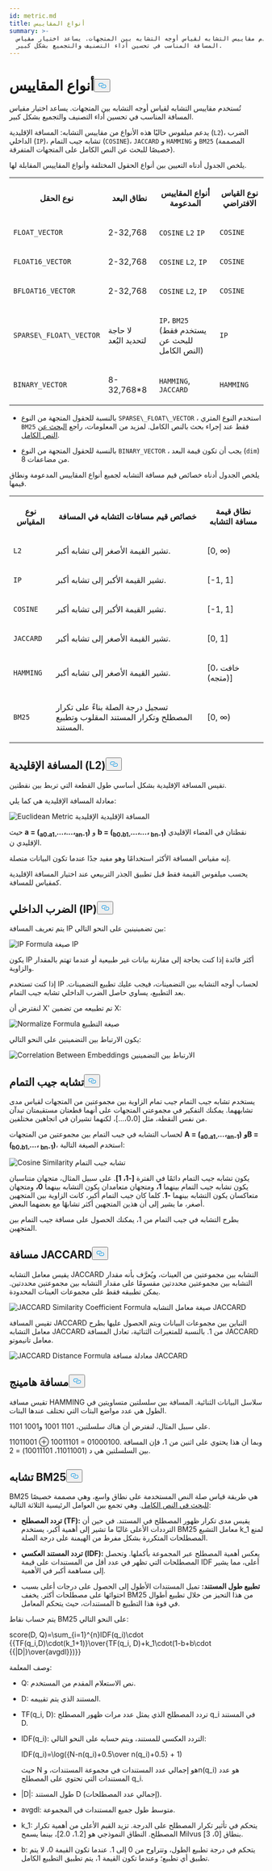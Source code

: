 ```yaml
---
id: metric.md
title: أنواع المقاييس
summary: >-
  تُستخدم مقاييس التشابه لقياس أوجه التشابه بين المتجهات. يساعد اختيار مقياس
  المسافة المناسب في تحسين أداء التصنيف والتجميع بشكل كبير.
---
```

<h1 id="Metric-Types" class="common-anchor-header">أنواع المقاييس<button data-href="#Metric-Types" class="anchor-icon" translate="no">
      <svg translate="no"
        aria-hidden="true"
        focusable="false"
        height="20"
        version="1.1"
        viewBox="0 0 16 16"
        width="16"
      >
        <path
          fill="#0092E4"
          fill-rule="evenodd"
          d="M4 9h1v1H4c-1.5 0-3-1.69-3-3.5S2.55 3 4 3h4c1.45 0 3 1.69 3 3.5 0 1.41-.91 2.72-2 3.25V8.59c.58-.45 1-1.27 1-2.09C10 5.22 8.98 4 8 4H4c-.98 0-2 1.22-2 2.5S3 9 4 9zm9-3h-1v1h1c1 0 2 1.22 2 2.5S13.98 12 13 12H9c-.98 0-2-1.22-2-2.5 0-.83.42-1.64 1-2.09V6.25c-1.09.53-2 1.84-2 3.25C6 11.31 7.55 13 9 13h4c1.45 0 3-1.69 3-3.5S14.5 6 13 6z"
        ></path>
      </svg>
    </button></h1><p>تُستخدم مقاييس التشابه لقياس أوجه التشابه بين المتجهات. يساعد اختيار مقياس المسافة المناسب في تحسين أداء التصنيف والتجميع بشكل كبير.</p>
<p>يدعم ميلفوس حاليًا هذه الأنواع من مقاييس التشابه: المسافة الإقليدية (<code translate="no">L2</code>)، الضرب الداخلي (<code translate="no">IP</code>)، تشابه جيب التمام (<code translate="no">COSINE</code>)، <code translate="no">JACCARD</code> و <code translate="no">HAMMING</code> و <code translate="no">BM25</code> (المصممة خصيصًا للبحث عن النص الكامل على المتجهات المتفرقة).</p>
<p>يلخص الجدول أدناه التعيين بين أنواع الحقول المختلفة وأنواع المقاييس المقابلة لها.</p>
<table>
   <tr>
     <th><p>نوع الحقل</p></th>
     <th><p>نطاق البعد</p></th>
     <th><p>أنواع المقاييس المدعومة</p></th>
     <th><p>نوع القياس الافتراضي</p></th>
   </tr>
   <tr>
     <td><p><code translate="no">FLOAT_VECTOR</code></p></td>
     <td><p>2-32,768</p></td>
     <td><p><code translate="no">COSINE</code> <code translate="no">L2</code> <code translate="no">IP</code></p></td>
     <td><p><code translate="no">COSINE</code></p></td>
   </tr>
   <tr>
     <td><p><code translate="no">FLOAT16_VECTOR</code></p></td>
     <td><p>2-32,768</p></td>
     <td><p><code translate="no">COSINE</code> <code translate="no">L2</code>, <code translate="no">IP</code></p></td>
     <td><p><code translate="no">COSINE</code></p></td>
   </tr>
   <tr>
     <td><p><code translate="no">BFLOAT16_VECTOR</code></p></td>
     <td><p>2-32,768</p></td>
     <td><p><code translate="no">COSINE</code> <code translate="no">L2</code>, <code translate="no">IP</code></p></td>
     <td><p><code translate="no">COSINE</code></p></td>
   </tr>
   <tr>
     <td><p><code translate="no">SPARSE\_FLOAT\_VECTOR</code></p></td>
     <td><p>لا حاجة لتحديد البُعد</p></td>
     <td><p><code translate="no">IP</code>، <code translate="no">BM25</code> (يستخدم فقط للبحث عن النص الكامل)</p></td>
     <td><p><code translate="no">IP</code></p></td>
   </tr>
   <tr>
     <td><p><code translate="no">BINARY_VECTOR</code></p></td>
     <td><p>8-32,768*8</p></td>
     <td><p><code translate="no">HAMMING</code>, <code translate="no">JACCARD</code></p></td>
     <td><p><code translate="no">HAMMING</code></p></td>
   </tr>
</table>
<div class="alert note">
<ul>
<li><p>بالنسبة للحقول المتجهة من النوع <code translate="no">SPARSE\_FLOAT\_VECTOR</code> ، استخدم النوع المتري <code translate="no">BM25</code> فقط عند إجراء بحث بالنص الكامل. لمزيد من المعلومات، راجع <a href="/docs/ar/full-text-search.md">البحث عن النص الكامل</a>.</p></li>
<li><p>بالنسبة للحقول المتجهة من النوع <code translate="no">BINARY_VECTOR</code> ، يجب أن تكون قيمة البعد (<code translate="no">dim</code>) من مضاعفات 8.</p></li>
</ul>
</div>
<p>يلخص الجدول أدناه خصائص قيم مسافة التشابه لجميع أنواع المقاييس المدعومة ونطاق قيمها.</p>
<table>
   <tr>
     <th><p>نوع المقياس</p></th>
     <th><p>خصائص قيم مسافات التشابه في المسافة</p></th>
     <th><p>نطاق قيمة مسافة التشابه</p></th>
   </tr>
   <tr>
     <td><p><code translate="no">L2</code></p></td>
     <td><p>تشير القيمة الأصغر إلى تشابه أكبر.</p></td>
     <td><p>[0, ∞)</p></td>
   </tr>
   <tr>
     <td><p><code translate="no">IP</code></p></td>
     <td><p>تشير القيمة الأكبر إلى تشابه أكبر.</p></td>
     <td><p>[-1, 1]</p></td>
   </tr>
   <tr>
     <td><p><code translate="no">COSINE</code></p></td>
     <td><p>تشير القيمة الأكبر إلى تشابه أكبر.</p></td>
     <td><p>[-1, 1]</p></td>
   </tr>
   <tr>
     <td><p><code translate="no">JACCARD</code></p></td>
     <td><p>تشير القيمة الأصغر إلى تشابه أكبر.</p></td>
     <td><p>[0, 1]</p></td>
   </tr>
   <tr>
     <td><p><code translate="no">HAMMING</code></p></td>
     <td><p>تشير القيمة الأصغر إلى تشابه أكبر.</p></td>
     <td><p>[0، خافت (متجه)]</p></td>
   </tr>
   <tr>
     <td><p><code translate="no">BM25</code></p></td>
     <td><p>تسجيل درجة الصلة بناءً على تكرار المصطلح وتكرار المستند المقلوب وتطبيع المستند.</p></td>
     <td><p>[0, ∞)</p></td>
   </tr>
</table>
<h2 id="Euclidean-distance-L2" class="common-anchor-header">المسافة الإقليدية (L2)<button data-href="#Euclidean-distance-L2" class="anchor-icon" translate="no">
      <svg translate="no"
        aria-hidden="true"
        focusable="false"
        height="20"
        version="1.1"
        viewBox="0 0 16 16"
        width="16"
      >
        <path
          fill="#0092E4"
          fill-rule="evenodd"
          d="M4 9h1v1H4c-1.5 0-3-1.69-3-3.5S2.55 3 4 3h4c1.45 0 3 1.69 3 3.5 0 1.41-.91 2.72-2 3.25V8.59c.58-.45 1-1.27 1-2.09C10 5.22 8.98 4 8 4H4c-.98 0-2 1.22-2 2.5S3 9 4 9zm9-3h-1v1h1c1 0 2 1.22 2 2.5S13.98 12 13 12H9c-.98 0-2-1.22-2-2.5 0-.83.42-1.64 1-2.09V6.25c-1.09.53-2 1.84-2 3.25C6 11.31 7.55 13 9 13h4c1.45 0 3-1.69 3-3.5S14.5 6 13 6z"
        ></path>
      </svg>
    </button></h2><p>تقيس المسافة الإقليدية بشكل أساسي طول القطعة التي تربط بين نقطتين.</p>
<p>معادلة المسافة الإقليدية هي كما يلي:</p>
<p>
  
   <span class="img-wrapper"> <img translate="no" src="/docs/v2.5.x/assets/euclidean-metric.png" alt="Euclidean Metric" class="doc-image" id="euclidean-metric" />
   </span> <span class="img-wrapper"> <span>المسافة الإقليدية الإقليدية</span> </span></p>
<p>حيث <strong>a = (<sub>a0،</sub><sub>a1،</sub>...،...،<sub>an-1</sub>)</strong> و <strong>b = (<sub>b0،</sub><sub>b1،</sub>...،...، <sub>bn-1</sub>)</strong> نقطتان في الفضاء الإقليدي الإقليدي ن.</p>
<p>إنه مقياس المسافة الأكثر استخدامًا وهو مفيد جدًا عندما تكون البيانات متصلة.</p>
<div class="alert note">
<p>يحسب ميلفوس القيمة فقط قبل تطبيق الجذر التربيعي عند اختيار المسافة الإقليدية كمقياس للمسافة.</p>
</div>
<h2 id="Inner-product-IP" class="common-anchor-header">الضرب الداخلي (IP)<button data-href="#Inner-product-IP" class="anchor-icon" translate="no">
      <svg translate="no"
        aria-hidden="true"
        focusable="false"
        height="20"
        version="1.1"
        viewBox="0 0 16 16"
        width="16"
      >
        <path
          fill="#0092E4"
          fill-rule="evenodd"
          d="M4 9h1v1H4c-1.5 0-3-1.69-3-3.5S2.55 3 4 3h4c1.45 0 3 1.69 3 3.5 0 1.41-.91 2.72-2 3.25V8.59c.58-.45 1-1.27 1-2.09C10 5.22 8.98 4 8 4H4c-.98 0-2 1.22-2 2.5S3 9 4 9zm9-3h-1v1h1c1 0 2 1.22 2 2.5S13.98 12 13 12H9c-.98 0-2-1.22-2-2.5 0-.83.42-1.64 1-2.09V6.25c-1.09.53-2 1.84-2 3.25C6 11.31 7.55 13 9 13h4c1.45 0 3-1.69 3-3.5S14.5 6 13 6z"
        ></path>
      </svg>
    </button></h2><p>يتم تعريف المسافة IP بين تضمينينين على النحو التالي:</p>
<p>
  
   <span class="img-wrapper"> <img translate="no" src="/docs/v2.5.x/assets/IP-formula.png" alt="IP Formula" class="doc-image" id="ip-formula" />
   </span> <span class="img-wrapper"> <span>صيغة IP</span> </span></p>
<p>يكون IP أكثر فائدة إذا كنت بحاجة إلى مقارنة بيانات غير طبيعية أو عندما تهتم بالمقدار والزاوية.</p>
<div class="alert note">
<p>إذا كنت تستخدم IP لحساب أوجه التشابه بين التضمينات، فيجب عليك تطبيع التضمينات. بعد التطبيع، يساوي حاصل الضرب الداخلي تشابه جيب التمام.</p>
</div>
<p>لنفترض أن X' تم تطبيعه من تضمين X:</p>
<p>
  
   <span class="img-wrapper"> <img translate="no" src="/docs/v2.5.x/assets/normalize-formula.png" alt="Normalize Formula" class="doc-image" id="normalize-formula" />
   </span> <span class="img-wrapper"> <span>صيغة التطبيع</span> </span></p>
<p>يكون الارتباط بين التضمينين على النحو التالي:</p>
<p>
  
   <span class="img-wrapper"> <img translate="no" src="/docs/v2.5.x/assets/correlation-between-embeddings.png" alt="Correlation Between Embeddings" class="doc-image" id="correlation-between-embeddings" />
   </span> <span class="img-wrapper"> <span>الارتباط بين التضمينين</span> </span></p>
<h2 id="Cosine-similarity" class="common-anchor-header">تشابه جيب التمام<button data-href="#Cosine-similarity" class="anchor-icon" translate="no">
      <svg translate="no"
        aria-hidden="true"
        focusable="false"
        height="20"
        version="1.1"
        viewBox="0 0 16 16"
        width="16"
      >
        <path
          fill="#0092E4"
          fill-rule="evenodd"
          d="M4 9h1v1H4c-1.5 0-3-1.69-3-3.5S2.55 3 4 3h4c1.45 0 3 1.69 3 3.5 0 1.41-.91 2.72-2 3.25V8.59c.58-.45 1-1.27 1-2.09C10 5.22 8.98 4 8 4H4c-.98 0-2 1.22-2 2.5S3 9 4 9zm9-3h-1v1h1c1 0 2 1.22 2 2.5S13.98 12 13 12H9c-.98 0-2-1.22-2-2.5 0-.83.42-1.64 1-2.09V6.25c-1.09.53-2 1.84-2 3.25C6 11.31 7.55 13 9 13h4c1.45 0 3-1.69 3-3.5S14.5 6 13 6z"
        ></path>
      </svg>
    </button></h2><p>يستخدم تشابه جيب التمام جيب تمام الزاوية بين مجموعتين من المتجهات لقياس مدى تشابههما. يمكنك التفكير في مجموعتي المتجهات على أنهما قطعتان مستقيمتان تبدآن من نفس النقطة، مثل [0،0،...]، لكنهما تشيران في اتجاهين مختلفين.</p>
<p>لحساب التشابه في جيب التمام بين مجموعتين من المتجهات <strong>A = (<sub>a0،</sub><sub>a1،</sub>...،<sub>an-1</sub>)</strong> <strong>وB = (<sub>b0،</sub><sub>b1،</sub>...، <sub>bn-1</sub>)</strong>، استخدم الصيغة التالية:</p>
<p>
  
   <span class="img-wrapper"> <img translate="no" src="/docs/v2.5.x/assets/cosine-similarity.png" alt="Cosine Similarity" class="doc-image" id="cosine-similarity" />
   </span> <span class="img-wrapper"> <span>تشابه جيب التمام</span> </span></p>
<p>يكون تشابه جيب التمام دائمًا في الفترة <strong>[-1، 1]</strong>. على سبيل المثال، متجهان متناسبان يكون تشابه جيب التمام بينهما <strong>1،</strong> ومتجهان متعامدان يكون التشابه بينهما <strong>0،</strong> ومتجهان متعاكسان يكون التشابه بينهما <strong>-1</strong>. كلما كان جيب التمام أكبر، كانت الزاوية بين المتجهين أصغر، ما يشير إلى أن هذين المتجهين أكثر تشابهًا مع بعضهما البعض.</p>
<p>بطرح التشابه في جيب التمام من 1، يمكنك الحصول على مسافة جيب التمام بين المتجهين.</p>
<h2 id="JACCARD-distance" class="common-anchor-header">مسافة JACCARD<button data-href="#JACCARD-distance" class="anchor-icon" translate="no">
      <svg translate="no"
        aria-hidden="true"
        focusable="false"
        height="20"
        version="1.1"
        viewBox="0 0 16 16"
        width="16"
      >
        <path
          fill="#0092E4"
          fill-rule="evenodd"
          d="M4 9h1v1H4c-1.5 0-3-1.69-3-3.5S2.55 3 4 3h4c1.45 0 3 1.69 3 3.5 0 1.41-.91 2.72-2 3.25V8.59c.58-.45 1-1.27 1-2.09C10 5.22 8.98 4 8 4H4c-.98 0-2 1.22-2 2.5S3 9 4 9zm9-3h-1v1h1c1 0 2 1.22 2 2.5S13.98 12 13 12H9c-.98 0-2-1.22-2-2.5 0-.83.42-1.64 1-2.09V6.25c-1.09.53-2 1.84-2 3.25C6 11.31 7.55 13 9 13h4c1.45 0 3-1.69 3-3.5S14.5 6 13 6z"
        ></path>
      </svg>
    </button></h2><p>يقيس معامل التشابه JACCARD التشابه بين مجموعتين من العينات، ويُعرَّف بأنه مقدار التشابه بين مجموعتين محددتين مقسومًا على مقدار التشابه بين مجموعتين محددتين. يمكن تطبيقه فقط على مجموعات العينات المحدودة.</p>
<p>
  
   <span class="img-wrapper"> <img translate="no" src="/docs/v2.5.x/assets/JACCARD-similarity-coefficient-formula.png" alt="JACCARD Similarity Coefficient Formula" class="doc-image" id="jaccard-similarity-coefficient-formula" />
   </span> <span class="img-wrapper"> <span>صيغة معامل التشابه JACCARD</span> </span></p>
<p>تقيس المسافة JACCARD التباين بين مجموعات البيانات ويتم الحصول عليها بطرح معامل التشابه JACCARD من 1. بالنسبة للمتغيرات الثنائية، تعادل المسافة JACCARD معامل تانيموتو.</p>
<p>
  
   <span class="img-wrapper"> <img translate="no" src="/docs/v2.5.x/assets/JACCARD-distance-formula.png" alt="JACCARD Distance Formula" class="doc-image" id="jaccard-distance-formula" />
   </span> <span class="img-wrapper"> <span>معادلة مسافة JACCARD</span> </span></p>
<h2 id="HAMMING-distance" class="common-anchor-header">مسافة هامينج<button data-href="#HAMMING-distance" class="anchor-icon" translate="no">
      <svg translate="no"
        aria-hidden="true"
        focusable="false"
        height="20"
        version="1.1"
        viewBox="0 0 16 16"
        width="16"
      >
        <path
          fill="#0092E4"
          fill-rule="evenodd"
          d="M4 9h1v1H4c-1.5 0-3-1.69-3-3.5S2.55 3 4 3h4c1.45 0 3 1.69 3 3.5 0 1.41-.91 2.72-2 3.25V8.59c.58-.45 1-1.27 1-2.09C10 5.22 8.98 4 8 4H4c-.98 0-2 1.22-2 2.5S3 9 4 9zm9-3h-1v1h1c1 0 2 1.22 2 2.5S13.98 12 13 12H9c-.98 0-2-1.22-2-2.5 0-.83.42-1.64 1-2.09V6.25c-1.09.53-2 1.84-2 3.25C6 11.31 7.55 13 9 13h4c1.45 0 3-1.69 3-3.5S14.5 6 13 6z"
        ></path>
      </svg>
    </button></h2><p>تقيس مسافة HAMMING سلاسل البيانات الثنائية. المسافة بين سلسلتين متساويتين في الطول هي عدد مواضع البتات التي تختلف عندها البتات.</p>
<p>على سبيل المثال، لنفترض أن هناك سلسلتين، 1101 1001 و1001 1101.</p>
<p>11011001 ⊕ 10011101 = 01000100. وبما أن هذا يحتوي على اثنين من 1، فإن المسافة بين السلسلتين هي د (11011001، 10011101) = 2.</p>
<h2 id="BM25-similarity" class="common-anchor-header">تشابه BM25<button data-href="#BM25-similarity" class="anchor-icon" translate="no">
      <svg translate="no"
        aria-hidden="true"
        focusable="false"
        height="20"
        version="1.1"
        viewBox="0 0 16 16"
        width="16"
      >
        <path
          fill="#0092E4"
          fill-rule="evenodd"
          d="M4 9h1v1H4c-1.5 0-3-1.69-3-3.5S2.55 3 4 3h4c1.45 0 3 1.69 3 3.5 0 1.41-.91 2.72-2 3.25V8.59c.58-.45 1-1.27 1-2.09C10 5.22 8.98 4 8 4H4c-.98 0-2 1.22-2 2.5S3 9 4 9zm9-3h-1v1h1c1 0 2 1.22 2 2.5S13.98 12 13 12H9c-.98 0-2-1.22-2-2.5 0-.83.42-1.64 1-2.09V6.25c-1.09.53-2 1.84-2 3.25C6 11.31 7.55 13 9 13h4c1.45 0 3-1.69 3-3.5S14.5 6 13 6z"
        ></path>
      </svg>
    </button></h2><p>BM25 هي طريقة قياس صلة النص المستخدمة على نطاق واسع، وهي مصممة خصيصًا <a href="/docs/ar/full-text-search.md">للبحث في النص الكامل</a>. وهي تجمع بين العوامل الرئيسية الثلاثة التالية:</p>
<ul>
<li><p><strong>تردد المصطلح (TF):</strong> يقيس مدى تكرار ظهور المصطلح في المستند. في حين أن الترددات الأعلى غالبًا ما تشير إلى أهمية أكبر، يستخدم BM25 معامل التشبع k_1 لمنع المصطلحات المتكررة بشكل مفرط من الهيمنة على درجة الصلة.</p></li>
<li><p><strong>تردد المستند العكسي (IDF):</strong> يعكس أهمية المصطلح عبر المجموعة بأكملها. وتحصل المصطلحات التي تظهر في عدد أقل من المستندات على قيمة IDF أعلى، مما يشير إلى مساهمة أكبر في الأهمية.</p></li>
<li><p><strong>تطبيع طول المستند:</strong> تميل المستندات الأطول إلى الحصول على درجات أعلى بسبب احتوائها على مصطلحات أكثر. يخفف BM25 من هذا التحيز من خلال تطبيع أطوال المستندات، حيث يتحكم المعامل b في قوة هذا التطبيع.</p></li>
</ul>
<p>يتم حساب نقاط BM25 على النحو التالي:</p>
<p>score(D, Q)=\sum_{i=1}^{n}IDF(q_i)\cdot {{TF(q_i,D)\cdot(k_1+1)}\over{TF(q_i, D)+k_1\cdot(1-b+b\cdot {{|D|}\over{avgdl}})}}</p>
<p>وصف المعلمة:</p>
<ul>
<li><p>Q: نص الاستعلام المقدم من المستخدم.</p></li>
<li><p>D: المستند الذي يتم تقييمه.</p></li>
<li><p>TF(q_i, D): تردد المصطلح الذي يمثل عدد مرات ظهور المصطلح q_i في المستند D.</p></li>
<li><p>IDF(q_i): التردد العكسي للمستند، ويتم حسابه على النحو التالي:</p>
<p>IDF(q_i)=\log({N-n(q_i)+0.5\over n(q_i)+0.5} + 1)</p>
<p>حيث N هو إجمالي عدد المستندات في مجموعة المستندات، وn(q_i) هو عدد المستندات التي تحتوي على المصطلح q_i.</p></li>
<li><p>|D|: طول المستند D (إجمالي عدد المصطلحات).</p></li>
<li><p>avgdl: متوسط طول جميع المستندات في المجموعة.</p></li>
<li><p>k_1: يتحكم في تأثير تكرار المصطلح على الدرجة. تزيد القيم الأعلى من أهمية تكرار المصطلح. النطاق النموذجي هو [1.2، 2.0]، بينما يسمح Milvus بنطاق [0، 3].</p></li>
<li><p>b: يتحكم في درجة تطبيع الطول، وتتراوح من 0 إلى 1. عندما تكون القيمة 0، لا يتم تطبيق أي تطبيع؛ وعندما تكون القيمة 1، يتم تطبيق التطبيع الكامل.</p></li>
</ul>
